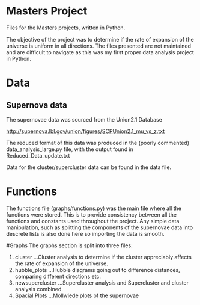 # Masters Project
Files for the Masters projects, written in Python.

The objective of the project was to determine if the rate of expansion of the universe is uniform in all directions. The files presented
are not maintained and are difficult to navigate as this was my first proper data analysis project in Python.

# Data
## Supernova data
The supernovae data was sourced from the Union2.1 Database

http://supernova.lbl.gov/union/figures/SCPUnion2.1_mu_vs_z.txt

The reduced format of this data was produced in the (poorly commented) data_analysis_large.py file, with the output found in 
Reduced_Data_update.txt

Data for the cluster/supercluster data can be found in the data file.

# Functions
The functions file (graphs/functions.py) was the main file where all the functions were stored. This is to provide consistency between
all the functions and constants used throughout the project. Any simple data manipulation, such as splitting the components of the
supernovae data into descrete lists is also done here so importing the data is smooth.

#Graphs
The graphs section is split into three files:
1. cluster
...Cluster analysis to determine if the cluster appreciably affects the rate of expansion of the universe.
2. hubble_plots
...Hubble diagrams going out to difference distances, comparing different directions etc.
3. newsupercluster
...Supercluster analysis and Supercluster and cluster analysis combined.
4. Spacial Plots
...Mollwiede plots of the supernovae
